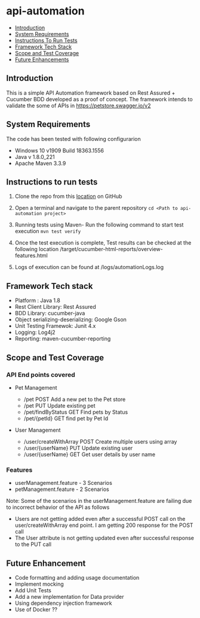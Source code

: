 # api-automation

* [Introduction](https://github.com/SagarBShinde/api-automation/blob/master/README.md#introduction)
* [System Requirements](https://github.com/SagarBShinde/api-automation/blob/master/README.md#system-requirements)
* [Instructions To Run Tests](https://github.com/SagarBShinde/api-automation/blob/master/README.md#instructions-to-run-tests)
* [Framework Tech Stack](https://github.com/SagarBShinde/api-automation/blob/master/README.md#Framework-Tech-stack)
* [Scope and Test Coverage](https://github.com/SagarBShinde/api-automation/blob/master/README.md#Scope-and-Test-Coverage)
* [Future Enhancements](https://github.com/SagarBShinde/api-automation/blob/master/README.md#future-enhancements)






## Introduction
This is a simple API Automation framework based on Rest Assured + Cucumber BDD developed as a proof of concept. The framework intends to validate the some of APIs in https://petstore.swagger.io/v2 

## System Requirements
The code has been tested with following configurarion
  * Windows 10 v1909 Build 18363.1556
  * Java v 1.8.0_221
  * Apache Maven 3.3.9

## Instructions to run tests
1. Clone the repo from this [location](https://github.com/SagarBShinde/api-automation) on GitHub
2. Open a terminal and navigate to the parent repository 
   ``cd <Path to api-automation project>``
3. Running tests using Maven- Run the following command to start test execution
   ``mvn test verify``
         
4. Once the test execution is complete, Test results can be checked at the following location
        <api-automation project directory>/target/cucumber-html-reports/overview-features.html
5. Logs of execution can be found at <api-automation project directory>/logs/automationLogs.log

## Framework Tech stack
  
  * Platform : Java 1.8
  * Rest Client Library: Rest Assured
  * BDD Library: cucumber-java
  * Object serializing-deserializing: Google Gson
  * Unit Testing Framewok: Junit 4.x
  * Logging: Log4j2
  * Reporting: maven-cucumber-reporting

## Scope and Test Coverage

### API End points covered
* Pet Management
  * /pet POST Add a new pet to the Pet store
  * /pet PUT Update existing pet
  * /pet/findByStatus GET Find pets by Status
  * /pet/{petId} GET find pet by Pet Id
		
* User Management
  * /user/createWithArray POST Create multiple users using array
  * /user/{userName} PUT Update existing user
  * /user/{userName} GET Get user details by user name
		
### Features
* userManagement.feature - 3 Scenarios
* petManagement.feature -  2 Scenarios

Note: Some of the scenarios in the userManagement.feature are failing due to incorrect behavior of the API as follows
* Users are not getting added even after a successful POST call on the user/createWithArray end point. I am getting 200 response for the POST call
* The User attribute is not getting updated even after successful response to the PUT call

## Future Enhancement
* Code formatting and adding usage documentation
* Implement mocking
* Add Unit Tests
* Add a new implementation for Data provider
* Using dependency injection framework
* Use of Docker ??


    


    

 
   